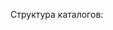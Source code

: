 Структура каталогов:

<!--

src
|-- redux/
|   |-- actions.js
|   |-- reducers.js
|   |-- slices/
|   |   |-- sortingSlice.js
|   |-- store.js
|
|-- components/
|   |
|   |-- aviasales-app/
|   |   |-- aviasales-app.js
|   |   |-- aviasales-app.module.scss
|   |
|   |-- header/
|   |   |-- header.js
|   |   |-- header.module.scss
|   |
|   |-- side-bar/
|   |   |-- side-bar.js
|   |   |-- side-bar.module.scss
|   |
|   |-- filter/
|   |   |-- filter.js
|   |   |-- filter.module.scss
|   |
|   |-- main/
|   |   |-- main.js
|   |   |-- main.module.scss
|   |
|   |-- tabs/
|   |   |-- tabs.js
|   |   |-- tabs.module.scss
|   |
|   |-- list/
|   |   |-- list.js
|   |   |-- list.module.scss
|   |
|   |-- ticket/
|   |   |-- ticket.js
|   |   |-- ticket.module.scss
|   |
|   |-- message/
|   |   |-- message.js
|   |   |-- message.module.scss
|   |
|   |-- spinner/
|       |-- spinner.js
|       |-- spinner.module.scss
|
|-- index.js
|-- index.module.scss

-->
